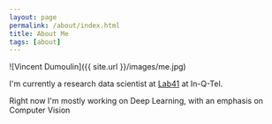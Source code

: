 ```yaml
---
layout: page
permalink: /about/index.html
title: About Me
tags: [about]
---
```


![Vincent Dumoulin]({{ site.url }}/images/me.jpg)

I'm currently a research data scientist at [Lab41](http://lab41.org/) at
In-Q-Tel.

Right now I'm mostly working on Deep Learning, with an emphasis on Computer
Vision
